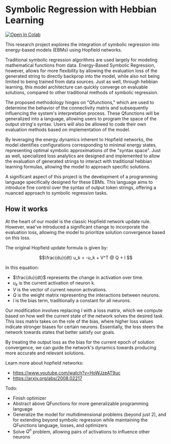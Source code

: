 # Symbolic Regression with Hebbian Learning

[![Open In Colab](https://colab.research.google.com/assets/colab-badge.svg)](https://colab.research.google.com/github/kilometersvi/EnergySymbolicRegression/blob/main/src/energysymbolicregression/notebooks/math.ipynb)

This research project explores the integration of symbolic regression into energy-based models (EBMs) using Hopfield networks. 

Traditional symbolic regression algorithms are used largely for modeling mathematical functions from data. Energy-Based Symbolic Regression, however, allows for more flexibility by allowing the evaluation loss of the generated string to directly backprop into the model, while also not being limited to being trained from data sources. Just as well, through hebbian learning, this  model architecture can quickly converge on evaluable solutions, compared to other traditional methods of symbolic regression.

The proposed methodology hinges on "Qfunctions," which are used to determine the behavior of the connectivity matrix and subsequently influencing the system's interpretation process. These Qfunctions will be generalized into a language, allowing users to program the space of the output string's syntax. Users will also be allowed to code their own evaluation methods based on implementation of the model.

By leveraging the energy dynamics inherent to Hopfield networks, the model identifies configurations corresponding to minimal energy states, representing optimal symbolic approximations of the "syntax space". Just as well, specialized loss analytics are designed and implemented to allow the evaluation of generated strings to interact with traditional hebbian learning formulas, allowing the model to approach specific solutions. 

A significant aspect of this project is the development of a programming language specifically designed for these EBMs. This language aims to introduce fine control over the syntax of output token strings, offering a nuanced approach to symbolic regression tasks. 

## How it works

At the heart of our model is the classic Hopfield network update rule. However, wae've introduced a significant change to incorporate the evaluation loss, allowing the model to prioritize solution convergence based on this loss.

The original Hopfield update formula is given by:

$$\frac{du}{dt} u_k = -u_k + V^T @ Q + I $$

In this equation:
- $\frac{du}{dt}$ represents the change in activation over time.
- $u_k$ is the current activation of neuron k.
- $V$ is the vector of current neuron activations.
- $Q$ is the weight matrix representing the interactions between neurons.
- $I$ is the bias term, traditionally a constant for all neurons.

Our modification involves replacing $I$ with a loss matrix, which we compute based on how well the current state of the network solves the desired task. This loss matrix takes on the role of the bias, where higher loss values indicate stronger biases for certain neurons. Essentially, the loss steers the network towards states that better satisfy our goals.

By treating the output loss as the bias for the current epoch of solution convergence, we can guide the network's dynamics towards producing more accurate and relevant solutions. 


Learn more about hopfield networks: 
- https://www.youtube.com/watch?v=HoWJzeAT9uc
- https://arxiv.org/abs/2008.02217


Todo:
- Finish optimizer
- Abstract above QFunctions for more generalizable programming language
- Generalize the model for multidimensional problems (beyond just 2), and for extending beyond symbolic regression while maintaining the QFunctions language, losses, and optimizers
- Solve $Q^n$ problem, allowing pairs of activations to influence other neurons 

